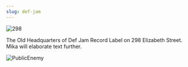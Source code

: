 ```yaml
---
slug: def-jam
---
```


![298](https://i.imgur.com/jUyqao4.jpg)

The Old Headquarters of Def Jam Record Label on 298 Elizabeth Street. Mika will elaborate text further.

![PublicEnemy](https://i.imgur.com/8dvJy4Q.jpg)    
